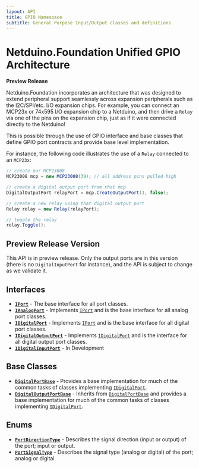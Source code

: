 ```yaml
---
layout: API
title: GPIO Namespace
subtitle: General Purpose Input/Output classes and definitions
---
```


# Netduino.Foundation Unified GPIO Architecture

**Preview Release**

Netduino.Foundation incorporates an architecture that was designed to extend peripheral support seamlessly across expansion peripherals such as the I2C/SPI/etc. I/O expansion chips. For example, you can connect an MCP23x or 74x595 I/O expansion chip to a Netduino, and then drive a `Relay` via one of the pins on the expansion chip, just as if it were connected directly to the Netduino!

This is possible through the use of GPIO interface and base classes that define GPIO port contracts and provide base level implementation.

For instance, the following code illustrates the use of a `Relay` connected to an `MCP23x`:

```csharp
// create our MCP23008
MCP23008 mcp = new MCP23008(39); // all address pins pulled high

// create a digital output port from that mcp
DigitalOutputPort relayPort = mcp.CreateOutputPort(1, false);

// create a new relay using that digital output port
Relay relay = new Relay(relayPort);

// toggle the relay
relay.Toggle();
```

## Preview Release Version

This API is in preview release. Only the output ports are in this version (there is no `DigitalInputPort` for instance), and the API is subject to change as we validate it.

## Interfaces

* **[`IPort`](/API/GPIO/IPort)** - The base interface for all port classes.
* **[`IAnalogPort`](/API/GPIO/IAnalogPort)** - Implements [`IPort`](/API/GPIO/IPort) and is the base interface for all analog port classes.
* **[`IDigitalPort`](/API/GPIO/IDigitalPort)** - Implements [`IPort`](/API/GPIO/IPort) and is the base interface for all digital port classes.
* **[`IDigitalOutputPort`](/API/GPIO/IDigitalOutputPort)** - Implements [`IDigitalPort`](/API/GPIO/IDigitalPort) and is the interface for all digital output port classes.
* **[`IDigitalInputPort`](/API/GPIO/IDigitalInputPort)** - In Development

## Base Classes

* **[`DigitalPortBase`](/API/GPIO/DigitalPortBase)** - Provides a base implementation for much of the common tasks of classes implementing [`IDigitalPort`](/API/GPIO/IDigitalPort).
* **[`DigitalOutputPortBase`](/API/GPIO/DigitalOutputPortBase)** - Inherits from [`DigitalPortBase`](/API/GPIO/DigitalPortBase) and provides a base implementation for much of the common tasks of classes implementing [`IDigitalPort`](/API/GPIO/IDigitalPort).

## Enums

* **[`PortDirectionType`](/API/GPIO/PortDirectionType)** - Describes the signal direction (input or output) of the port; input or output.
* **[`PortSignalType`](/API/GPIO/PortSignalType)** - Describes the signal type (analog or digital) of the port; analog or digital.
